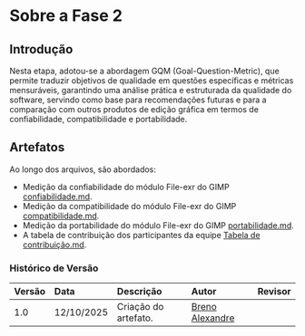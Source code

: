 # Sobre a Fase 2

## Introdução

Nesta etapa, adotou-se a abordagem GQM (Goal-Question-Metric), que permite traduzir objetivos de qualidade em questões específicas e métricas mensuráveis, garantindo uma análise prática e estruturada da qualidade do software, servindo como base para recomendações futuras e para a comparação com outros produtos de edição gráfica em termos de confiabilidade, compatibilidade e portabilidade.

## Artefatos

Ao longo dos arquivos, são abordados:

- Medição da confiabilidade do módulo File-exr do GIMP [confiabilidade.md](1-confiabilidade.md).
- Medição da compatibilidade do módulo File-exr do GIMP [compatibilidade.md](2-compatibilidade.md).
- Medição da portabilidade do módulo File-exr do GIMP [portabilidade.md](3-portabilidade.md).
- A tabela de contribuição dos participantes da equipe [Tabela de contribuição.md](4-tabela%20de%20contribuição.md).

### **Histórico de Versão**

| Versão | Data       | Descrição                                         | Autor          | Revisor          |
| :----- | :--------- | :------------------------------------------------ | :------------- | :--------------- |
| 1.0    | 12/10/2025 | Criação do artefato. | [Breno Alexandre](https://www.github.com/brenoalexandre0) | |
